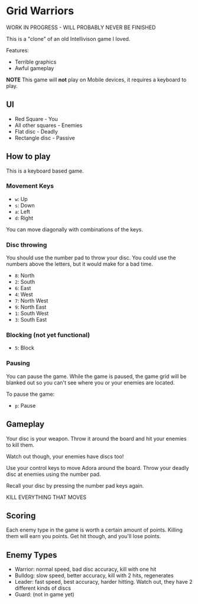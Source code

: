 # Grid Warriors

WORK IN PROGRESS - WILL PROBABLY NEVER BE FINISHED

This is a "clone" of an old Intellivison game I loved.

Features:
* Terrible graphics
* Awful gameplay

**NOTE** This game will **not** play on Mobile devices, it requires a keyboard to play.

## UI

* Red Square - You
* All other squares - Enemies
* Flat disc - Deadly
* Rectangle disc - Passive

## How to play

This is a keyboard based game.

### Movement Keys

* `w`: Up
* `s`: Down
* `a`: Left
* `d`: Right

You can move diagonally with combinations of the keys.

### Disc throwing

You should use the number pad to throw your disc. You could use the numbers above the letters, but it would make for a bad time.

* `8`: North
* `2`: South
* `6`: East
* `4`: West
* `7`: North West
* `9`: North East
* `1`: South West
* `3`: South East

### Blocking (not yet functional)

* `5`: Block

### Pausing

You can pause the game.
While the game is paused, the game grid will be blanked out so you can't see where you or your enemies are located.

To pause the game:

* `p`: Pause

## Gameplay

Your disc is your weapon. Throw it around the board and hit your enemies to kill them.

Watch out though, your enemies have discs too!

Use your control keys to move Adora around the board. Throw your deadly disc at enemies using the number pad.

Recall your disc by pressing the number pad keys again.

KILL EVERYTHING THAT MOVES

## Scoring

Each enemy type in the game is worth a certain amount of points.
Killing them will earn you points.
Get hit though, and you'll lose points.

## Enemy Types

* Warrior: normal speed, bad disc accuracy, kill with one hit
* Bulldog: slow speed, better accuracy, kill with 2 hits, regenerates
* Leader: fast speed, best accuracy, harder hitting. Watch out, they have 2 different kinds of discs
* Guard: (not in game yet)
